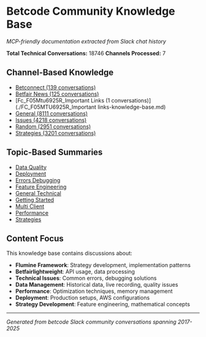 # Betcode Community Knowledge Base

*MCP-friendly documentation extracted from Slack chat history*

**Total Technical Conversations:** 18746
**Channels Processed:** 7

## Channel-Based Knowledge

- [Betconnect (139 conversations)](./betconnect-knowledge-base.md)
- [Betfair News (125 conversations)](./betfair-news-knowledge-base.md)
- [Fc_F05Mtu6925R_Important Links (1 conversations)](./FC_F05MTU6925R_Important links-knowledge-base.md)
- [General (8111 conversations)](./general-knowledge-base.md)
- [Issues (4218 conversations)](./issues-knowledge-base.md)
- [Random (2951 conversations)](./random-knowledge-base.md)
- [Strategies (3201 conversations)](./strategies-knowledge-base.md)

## Topic-Based Summaries

- [Data Quality](./topic-data-quality.md)
- [Deployment](./topic-deployment.md)
- [Errors Debugging](./topic-errors-debugging.md)
- [Feature Engineering](./topic-feature-engineering.md)
- [General Technical](./topic-general-technical.md)
- [Getting Started](./topic-getting-started.md)
- [Multi Client](./topic-multi-client.md)
- [Performance](./topic-performance.md)
- [Strategies](./topic-strategies.md)

## Content Focus

This knowledge base contains discussions about:

- **Flumine Framework**: Strategy development, implementation patterns
- **Betfairlightweight**: API usage, data processing
- **Technical Issues**: Common errors, debugging solutions
- **Data Management**: Historical data, live recording, quality issues
- **Performance**: Optimization techniques, memory management
- **Deployment**: Production setups, AWS configurations
- **Strategy Development**: Feature engineering, mathematical concepts

---

*Generated from betcode Slack community conversations spanning 2017-2025*
